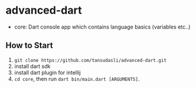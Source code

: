 # advanced-dart

- core: Dart console app which contains language basics (variables etc..)

## How to Start
1. `git clone https://github.com/tansudasli/advanced-dart.git`
2. install dart sdk
3. install dart plugin for intellij
4. `cd core`, then run `dart bin/main.dart [ARGUMENTS]`.